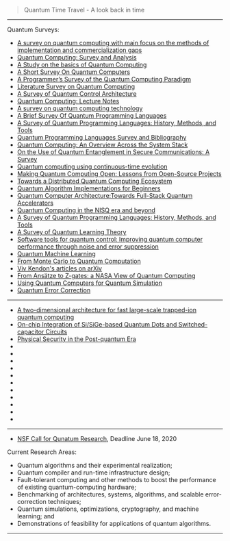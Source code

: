 
> Quantum Time Travel - A look back in time

------------------------
Quantum Surveys:

- [A survey on quantum computing with main focus on the methods of implementation and commercialization gaps](https://ieeexplore.ieee.org/document/7476130)
- [Quantum Computing: Survey and Analysis](https://link.springer.com/article/10.1007/s10559-019-00107-w)
- [A Study on the basics of Quantum Computing](https://arxiv.org/vc/quant-ph/papers/0511/0511061v1.pdf)
- [A Short Survey On Quantum Computers](https://www.tandfonline.com/doi/abs/10.1080/1206212X.2006.11441807?journalCode=tjca20)
- [A Programmer’s Survey of the Quantum Computing Paradigm](https://interstices.info/wp-content/uploads/jalios/docs/application/pdf/quantum_computing.pdf)
- [Literature Survey on Quantum
Computing](https://acadpubl.eu/jsi/2018-118-5/articles/5/80.pdf)
- [A Survey of Quantum Control Architecture](https://www.cs.umd.edu/class/fall2019/cmsc657/projects/group_4.pdf)
- [Quantum Computing: Lecture Notes](https://homepages.cwi.nl/~rdewolf/qcnotes.pdf)
- [A survey on quantum computing technology](https://eprints.soton.ac.uk/430386/)
- [A Brief Survey Of Quantum
Programming Languages](https://www.mathstat.dal.ca/~selinger/papers/flops04-2up.pdf)
- [A Survey of Quantum Programming Languages:
History, Methods, and Tools ](https://arxiv.org/ftp/arxiv/papers/0804/0804.1118.pdf)
- [Quantum Programming Languages
Survey and Bibliography](http://ftp.dcs.glasgow.ac.uk/~simon/publications/QPLsurvey.pdf)
- [Quantum Computing: An Overview Across the System Stack](https://arxiv.org/pdf/1905.07240.pdf)
- [On the Use of Quantum Entanglement in Secure Communications: A Survey](https://arxiv.org/abs/2003.07907)
- [Quantum computing using continuous-time evolution](https://arxiv.org/abs/2004.00704)
- [Making Quantum Computing Open: Lessons from Open-Source Projects](https://arxiv.org/pdf/1902.00991.pdf)
- [Towards a Distributed Quantum Computing Ecosystem](https://arxiv.org/abs/2002.11808)
- [Quantum Algorithm Implementations for Beginners](https://arxiv.org/abs/1804.03719)
- [Quantum Computer Architecture:Towards Full-Stack Quantum Accelerators](https://arxiv.org/pdf/1903.09575.pdf)
- [Quantum Computing in the NISQ era and beyond](https://arxiv.org/pdf/1801.00862.pdf)
- [A Survey of Quantum Programming Languages: History, Methods, and Tools](https://arxiv.org/abs/0804.1118)
- [A Survey of Quantum Learning Theory](https://arxiv.org/abs/1701.06806)
- [Software tools for quantum control: Improving quantum computer performance through noise and error suppression](https://arxiv.org/abs/2001.04060)
- [Quantum Machine Learning](https://arxiv.org/pdf/1611.09347.pdf)
- [From Monte Carlo to Quantum Computation](https://arxiv.org/pdf/quant-ph/0112152.pdf)
- [Viv Kendon's articles on arXiv](https://arxiv.org/a/kendon_v_1.html)
- [From Ansätze to Z-gates: a NASA View of Quantum Computing](https://arxiv.org/abs/1905.02860)
- [Using Quantum Computers for Quantum Simulation](https://arxiv.org/abs/1004.5528)
- [Quantum Error Correction](https://arxiv.org/ftp/arxiv/papers/1910/1910.03672.pdf)

---------------------------

- [A two-dimensional architecture for fast large-scale trapped-ion quantum computing](https://arxiv.org/pdf/2004.11608.pdf)
- [On-chip Integration of Si/SiGe-based Quantum Dots and
Switched-capacitor Circuits](https://arxiv.org/pdf/2005.03851.pdf)
- [Physical Security in the Post-quantum Era](https://arxiv.org/pdf/2005.04344.pdf)
- []()
- []()
- []()
- []()
- []()
- []()
- []()
- []()
- []()
- []()
- []()


------------------
- [NSF Call for Qunatum Research](https://www.nsf.gov/pubs/2020/nsf20073/nsf20073.jsp), Deadline June 18, 2020

Current Research Areas:

- Quantum algorithms and their experimental realization;
- Quantum compiler and run-time infrastructure design;
- Fault-tolerant computing and other methods to boost the performance of existing quantum-computing hardware;
- Benchmarking of architectures, systems, algorithms, and scalable error-correction techniques;
- Quantum simulations, optimizations, cryptography, and machine learning; and
- Demonstrations of feasibility for applications of quantum algorithms.

-----------------
